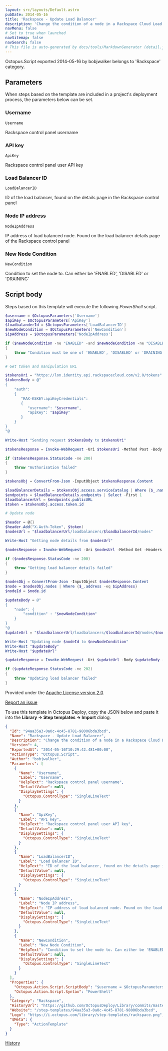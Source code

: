 ```yaml
---
layout: src/layouts/Default.astro
pubDate: 2014-05-16
title: 'Rackspace - Update Load Balancer'
description: 'Change the condition of a node in a Rackspace Cloud Load Balancer.'
navMenu: false
# Set to true when launched
navSitemap: false
navSearch: false
# This file is auto-generated by docs/tools/MarkdownGenerator (detail.js)
---
```


Octopus.Script exported 2014-05-16 by bobjwalker belongs to 'Rackspace' category.

## Parameters

When steps based on the template are included in a project's deployment process, the parameters below can be set.


<div class="param">

### Username

`Username`

Rackspace control panel username

</div>
        
<div class="param">

### API key

`ApiKey`

Rackspace control panel user API key

</div>
        
<div class="param">

### Load Balancer ID

`LoadBalancerID`

ID of the load balancer, found on the details page in the Rackspace control panel

</div>
        
<div class="param">

### Node IP address

`NodeIpAddress`

IP address of load balanced node. Found on the load balancer details page of the Rackspace control panel

</div>
        
<div class="param">

### New Node Condition

`NewCondition`

Condition to set the node to. Can either be 'ENABLED', 'DISABLED' or 'DRAINING'

</div>
        

## Script body

Steps based on this template will execute the following *PowerShell* script.

```powershell
$username = $OctopusParameters['Username']
$apiKey = $OctopusParameters['ApiKey']
$loadbalanderId = $OctopusParameters['LoadBalancerID']
$newNodeCondition = $OctopusParameters['NewCondition']
$ipAddress = $OctopusParameters['NodeIpAddress']

if ($newNodeCondition -ne "ENABLED" -and $newNodeCondition -ne "DISABLED" -and $newNodeCondition -ne "DRAINING")
{
    throw "Condition must be one of 'ENABLED', 'DISABLED' or 'DRAINING'"
}

# Get token and manipulation URL

$tokensUri = "https://lon.identity.api.rackspacecloud.com/v2.0/tokens"
$tokensBody = @"
{
    "auth":
    {
       "RAX-KSKEY:apiKeyCredentials":
       {  
          "username": "$username",  
          "apiKey": "$apiKey"
       }
    }  
}
"@

Write-Host "Sending request $tokensBody to $tokensUri"

$tokensResponse = Invoke-WebRequest -Uri $tokensUri -Method Post -Body $tokensBody -ContentType "application/json" -UseBasicParsing

if ($tokensResponse.StatusCode -ne 200)
{
    throw "Authorisation failed"
}

$tokensObj = ConvertFrom-Json -InputObject $tokensResponse.Content

$loadBalancerDetails = $tokensObj.access.serviceCatalog | Where {$_.name -eq "cloudLoadBalancers"}
$endpoints = $loadBalancerDetails.endpoints | Select -First 1
$loadbalancerUrl = $endpoints.publicURL
$token = $tokensObj.access.token.id

# Update node

$header = @{}
$header.Add("X-Auth-Token", $token)
$nodesUrl = "$loadbalancerUrl/loadbalancers/$loadbalancerId/nodes"

Write-Host "Getting node details from $nodesUrl"

$nodesResponse = Invoke-WebRequest -Uri $nodesUrl -Method Get -Headers $header -ContentType "application/json" -UseBasicParsing

if ($nodesResponse.StatusCode -ne 200)
{
    throw "Getting load balancer details failed"
}

$nodesObj = ConvertFrom-Json -InputObject $nodesResponse.Content
$node = $nodesObj.nodes | Where {$_.address -eq $ipAddress}
$nodeId = $node.id

$updateBody = @"
{
    "node": {
        "condition" : "$newNodeCondition"
    }
}
"@
$updateUrl = "$loadbalancerUrl/loadbalancers/$loadbalancerId/nodes/$nodeId"

Write-Host "Updating node $nodeId to $newNodeCondition"
Write-Host "$updateBody"
Write-Host "$updateUrl"

$updateResponse = Invoke-WebRequest -Uri $updateUrl -Body $updateBody -Method Put -Headers $header -ContentType "application/json" -UseBasicParsing

if ($updateResponse.StatusCode -ne 202)
{
    throw "Updating load balancer failed"
}
```

Provided under the [Apache License version 2.0](https://github.com/OctopusDeploy/Library/blob/master/LICENSE.txt).

[Report an issue](https://github.com/OctopusDeploy/Library/issues/new?assignees=&labels=&projects=&template=bug-report.yml&title=Issue%20with%20Rackspace%20-%20Update%20Load%20Balancer&step-template=Rackspace%20-%20Update%20Load%20Balancer)

<div class="get-json">

To use this template in Octopus Deploy, copy the JSON below and paste it into the **Library → Step templates → Import** dialog.

```json
{
  "Id": "94aa35a3-0a0c-4c45-8781-98006bda3bcd",
  "Name": "Rackspace - Update Load Balancer",
  "Description": "Change the condition of a node in a Rackspace Cloud Load Balancer.",
  "Version": 4,
  "ExportedAt": "2014-05-16T10:29:42.481+00:00",
  "ActionType": "Octopus.Script",
  "Author": "bobjwalker",
  "Parameters": [
    {
      "Name": "Username",
      "Label": "Username",
      "HelpText": "Rackspace control panel username",
      "DefaultValue": null,
      "DisplaySettings": {
        "Octopus.ControlType": "SingleLineText"
      }
    },
    {
      "Name": "ApiKey",
      "Label": "API key",
      "HelpText": "Rackspace control panel user API key",
      "DefaultValue": null,
      "DisplaySettings": {
        "Octopus.ControlType": "SingleLineText"
      }
    },
    {
      "Name": "LoadBalancerID",
      "Label": "Load Balancer ID",
      "HelpText": "ID of the load balancer, found on the details page in the Rackspace control panel",
      "DefaultValue": null,
      "DisplaySettings": {
        "Octopus.ControlType": "SingleLineText"
      }
    },
    {
      "Name": "NodeIpAddress",
      "Label": "Node IP address",
      "HelpText": "IP address of load balanced node. Found on the load balancer details page of the Rackspace control panel",
      "DefaultValue": null,
      "DisplaySettings": {
        "Octopus.ControlType": "SingleLineText"
      }
    },
    {
      "Name": "NewCondition",
      "Label": "New Node Condition",
      "HelpText": "Condition to set the node to. Can either be 'ENABLED', 'DISABLED' or 'DRAINING'",
      "DefaultValue": null,
      "DisplaySettings": {
        "Octopus.ControlType": "SingleLineText"
      }
    }
  ],
  "Properties": {
    "Octopus.Action.Script.ScriptBody": "$username = $OctopusParameters['Username']\n$apiKey = $OctopusParameters['ApiKey']\n$loadbalanderId = $OctopusParameters['LoadBalancerID']\n$newNodeCondition = $OctopusParameters['NewCondition']\n$ipAddress = $OctopusParameters['NodeIpAddress']\n\nif ($newNodeCondition -ne \"ENABLED\" -and $newNodeCondition -ne \"DISABLED\" -and $newNodeCondition -ne \"DRAINING\")\n{\n    throw \"Condition must be one of 'ENABLED', 'DISABLED' or 'DRAINING'\"\n}\n\n# Get token and manipulation URL\n\n$tokensUri = \"https://lon.identity.api.rackspacecloud.com/v2.0/tokens\"\n$tokensBody = @\"\n{\n    \"auth\":\n    {\n       \"RAX-KSKEY:apiKeyCredentials\":\n       {  \n          \"username\": \"$username\",  \n          \"apiKey\": \"$apiKey\"\n       }\n    }  \n}\n\"@\n\nWrite-Host \"Sending request $tokensBody to $tokensUri\"\n\n$tokensResponse = Invoke-WebRequest -Uri $tokensUri -Method Post -Body $tokensBody -ContentType \"application/json\" -UseBasicParsing\n\nif ($tokensResponse.StatusCode -ne 200)\n{\n    throw \"Authorisation failed\"\n}\n\n$tokensObj = ConvertFrom-Json -InputObject $tokensResponse.Content\n\n$loadBalancerDetails = $tokensObj.access.serviceCatalog | Where {$_.name -eq \"cloudLoadBalancers\"}\n$endpoints = $loadBalancerDetails.endpoints | Select -First 1\n$loadbalancerUrl = $endpoints.publicURL\n$token = $tokensObj.access.token.id\n\n# Update node\n\n$header = @{}\n$header.Add(\"X-Auth-Token\", $token)\n$nodesUrl = \"$loadbalancerUrl/loadbalancers/$loadbalancerId/nodes\"\n\nWrite-Host \"Getting node details from $nodesUrl\"\n\n$nodesResponse = Invoke-WebRequest -Uri $nodesUrl -Method Get -Headers $header -ContentType \"application/json\" -UseBasicParsing\n\nif ($nodesResponse.StatusCode -ne 200)\n{\n    throw \"Getting load balancer details failed\"\n}\n\n$nodesObj = ConvertFrom-Json -InputObject $nodesResponse.Content\n$node = $nodesObj.nodes | Where {$_.address -eq $ipAddress}\n$nodeId = $node.id\n\n$updateBody = @\"\n{\n    \"node\": {\n        \"condition\" : \"$newNodeCondition\"\n    }\n}\n\"@\n$updateUrl = \"$loadbalancerUrl/loadbalancers/$loadbalancerId/nodes/$nodeId\"\n\nWrite-Host \"Updating node $nodeId to $newNodeCondition\"\nWrite-Host \"$updateBody\"\nWrite-Host \"$updateUrl\"\n\n$updateResponse = Invoke-WebRequest -Uri $updateUrl -Body $updateBody -Method Put -Headers $header -ContentType \"application/json\" -UseBasicParsing\n\nif ($updateResponse.StatusCode -ne 202)\n{\n    throw \"Updating load balancer failed\"\n}",
    "Octopus.Action.Script.Syntax": "PowerShell"
  },
  "Category": "Rackspace",
  "HistoryUrl": "https://github.com/OctopusDeploy/Library/commits/master/step-templates//opt/buildagent/work/75443764cd38076d/step-templates/rackspace-update-load-balancer.json",
  "Website": "/step-templates/94aa35a3-0a0c-4c45-8781-98006bda3bcd",
  "Logo": "https://i.octopus.com/library/step-templates/rackspace.png",
  "$Meta": {
    "Type": "ActionTemplate"
  }
}
```

[History](https://github.com/OctopusDeploy/Library/commits/master/step-templates/https://github.com/OctopusDeploy/Library/commits/master/step-templates//opt/buildagent/work/75443764cd38076d/step-templates/rackspace-update-load-balancer.json)

</div>
